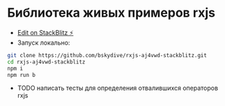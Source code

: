 # Библиотека живых примеров rxjs

* [Edit on StackBlitz ⚡️](https://stackblitz.com/edit/rxjs-aj4vwd)
* Запуск локально:
```bash
git clone https://github.com/bskydive/rxjs-aj4vwd-stackblitz.git
cd rxjs-aj4vwd-stackblitz
npm i
npm run b
```
* TODO написать тесты для определения отвалившихся операторов rxjs